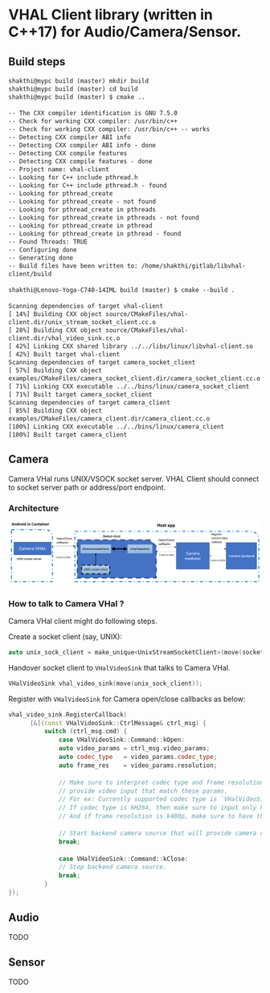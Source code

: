 # VHAL Client library (written in C++17) for Audio/Camera/Sensor.

## Build steps

```
shakthi@mypc build (master) mkdir build
shakthi@mypc build (master) cd build
shakthi@mypc build (master) $ cmake ..

-- The CXX compiler identification is GNU 7.5.0
-- Check for working CXX compiler: /usr/bin/c++
-- Check for working CXX compiler: /usr/bin/c++ -- works
-- Detecting CXX compiler ABI info
-- Detecting CXX compiler ABI info - done
-- Detecting CXX compile features
-- Detecting CXX compile features - done
-- Project name: vhal-client
-- Looking for C++ include pthread.h
-- Looking for C++ include pthread.h - found
-- Looking for pthread_create
-- Looking for pthread_create - not found
-- Looking for pthread_create in pthreads
-- Looking for pthread_create in pthreads - not found
-- Looking for pthread_create in pthread
-- Looking for pthread_create in pthread - found
-- Found Threads: TRUE
-- Configuring done
-- Generating done
-- Build files have been written to: /home/shakthi/gitlab/libvhal-client/build

shakthi@Lenovo-Yoga-C740-14IML build (master) $ cmake --build .

Scanning dependencies of target vhal-client
[ 14%] Building CXX object source/CMakeFiles/vhal-client.dir/unix_stream_socket_client.cc.o
[ 28%] Building CXX object source/CMakeFiles/vhal-client.dir/vhal_video_sink.cc.o
[ 42%] Linking CXX shared library ../../libs/linux/libvhal-client.so
[ 42%] Built target vhal-client
Scanning dependencies of target camera_socket_client
[ 57%] Building CXX object examples/CMakeFiles/camera_socket_client.dir/camera_socket_client.cc.o
[ 71%] Linking CXX executable ../../bins/linux/camera_socket_client
[ 71%] Built target camera_socket_client
Scanning dependencies of target camera_client
[ 85%] Building CXX object examples/CMakeFiles/camera_client.dir/camera_client.cc.o
[100%] Linking CXX executable ../../bins/linux/camera_client
[100%] Built target camera_client
```

## Camera

Camera VHal runs UNIX/VSOCK socket server. VHAL Client should connect to socket server path or address/port endpoint.

### Architecture
![libvhal-client System view](docs/libvhal-client_system_view.png)

### How to talk to Camera VHal ?
Camera VHal client might do following steps.

Create a socket client (say, UNIX):
```cpp
auto unix_sock_client = make_unique<UnixStreamSocketClient>(move(socket_path));
```

Handover socket client to `VHalVideoSink` that talks to Camera VHal.
```cpp
VHalVideoSink vhal_video_sink(move(unix_sock_client));
```

Register with `VHalVideoSink` for Camera open/close callbacks as below:
```cpp
vhal_video_sink.RegisterCallback(
      [&](const VHalVideoSink::CtrlMessage& ctrl_msg) {
          switch (ctrl_msg.cmd) {
              case VHalVideoSink::Command::kOpen:
              auto video_params = ctrl_msg.video_params;
              auto codec_type   = video_params.codec_type;
              auto frame_res    = video_params.resolution;

              // Make sure to interpret codec type and frame resolution and
              // provide video input that match these params.
              // For ex: Currently supported codec type is `VHalVideoSink::VideoCodecType::kH264`.
              // If codec type is kH264, then make sure to input only h264 packets.
              // And if frame resolution is k480p, make sure to have the same resolution.

              // Start backend camera source that will provide camera data.
              break;
              
              case VHalVideoSink::Command::kClose:
              // Stop backend camera source.
              break;
          }
});
```

## Audio
TODO

## Sensor
TODO